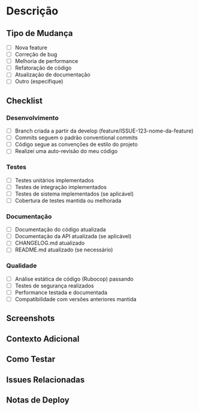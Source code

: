 # Descrição
<!-- Descreva as mudanças em alto nível -->

## Tipo de Mudança
<!-- Marque com um X as opções que se aplicam -->
- [ ] Nova feature
- [ ] Correção de bug
- [ ] Melhoria de performance
- [ ] Refatoração de código
- [ ] Atualização de documentação
- [ ] Outro (especifique)

## Checklist
<!-- Marque com um X as tarefas que foram completadas -->
### Desenvolvimento
- [ ] Branch criada a partir da develop (feature/ISSUE-123-nome-da-feature)
- [ ] Commits seguem o padrão conventional commits
- [ ] Código segue as convenções de estilo do projeto
- [ ] Realizei uma auto-revisão do meu código

### Testes
- [ ] Testes unitários implementados
- [ ] Testes de integração implementados
- [ ] Testes de sistema implementados (se aplicável)
- [ ] Cobertura de testes mantida ou melhorada

### Documentação
- [ ] Documentação do código atualizada
- [ ] Documentação da API atualizada (se aplicável)
- [ ] CHANGELOG.md atualizado
- [ ] README.md atualizado (se necessário)

### Qualidade
- [ ] Análise estática de código (Rubocop) passando
- [ ] Testes de segurança realizados
- [ ] Performance testada e documentada
- [ ] Compatibilidade com versões anteriores mantida

## Screenshots
<!-- Adicione screenshots se aplicável -->
<!-- Exemplo:
![Tela de Login](https://exemplo.com/login.png)
![Dashboard](https://exemplo.com/dashboard.png)
-->

## Contexto Adicional
<!-- Adicione qualquer contexto adicional sobre o PR aqui -->
<!-- Exemplo:
Este PR implementa a funcionalidade de autenticação de dois fatores (2FA) solicitada na issue #123.
A implementação segue as diretrizes de segurança OWASP e utiliza a gem 'devise-two-factor'.
-->

## Como Testar
<!-- Descreva como testar as mudanças -->
<!-- Exemplo:
1. Faça checkout da branch feature/2fa-authentication
2. Execute `bundle install`
3. Execute `rails db:migrate`
4. Execute `rails test:all`
5. Acesse http://localhost:3000/users/sign_in
6. Tente fazer login com um usuário existente
7. Verifique se o código 2FA é enviado por email
8. Insira o código recebido
9. Verifique se o login é bem sucedido
-->

## Issues Relacionadas
<!-- Lista de issues relacionadas (se houver) -->
<!-- Exemplo:
- Resolve #123 (Implementação do 2FA)
- Relacionado a #456 (Melhorias de segurança)
- Depende de #789 (Atualização do Devise)
-->

## Notas de Deploy
<!-- Instruções especiais para deploy (se necessário) -->
<!-- Exemplo:
### Pré-requisitos
- Ruby 3.2.2
- Rails 7.0.4
- Redis 6.0

### Passos de Deploy
1. Executar migração: `rails db:migrate`
2. Reiniciar workers: `rails restart:workers`
3. Limpar cache: `rails cache:clear`
4. Verificar logs: `tail -f log/production.log`

### Rollback
1. Reverter migração: `rails db:rollback`
2. Reverter para versão anterior: `git checkout v1.2.3`
3. Reiniciar aplicação: `rails restart`
